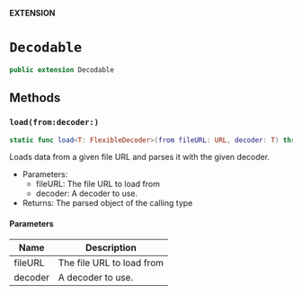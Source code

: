 **EXTENSION**

# `Decodable`
```swift
public extension Decodable
```

## Methods
### `load(from:decoder:)`

```swift
static func load<T: FlexibleDecoder>(from fileURL: URL, decoder: T) throws -> Self
```

Loads data from a given file URL and parses it with the given decoder.

- Parameters:
  - fileURL: The file URL to load from
  - decoder: A decoder to use.
- Returns: The parsed object of the calling type

#### Parameters

| Name | Description |
| ---- | ----------- |
| fileURL | The file URL to load from |
| decoder | A decoder to use. |